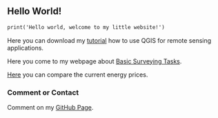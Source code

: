 ## Hello World!

```markdown
print('Hello world, welcome to my little website!')
```
Here you can download my [tutorial](https://github.com/sschoppenhauer/QGIS-for-remote-sensing/raw/main/Tutorial_QGIS-for-remote-sensing-applications_Schoppenhauer_GitHub.pdf) how to use QGIS for remote sensing applications.

Here you come to my webpage about [Basic Surveying Tasks](https://sschoppenhauer.github.io/Surveying-Scripts/).

[Here](https://sschoppenhauer.github.io/Energiepreise/Vergleich-Energiepreise.html) you can compare the current energy prices.

### Comment or Contact

Comment on my [GitHub Page](https://github.com/sschoppenhauer).
